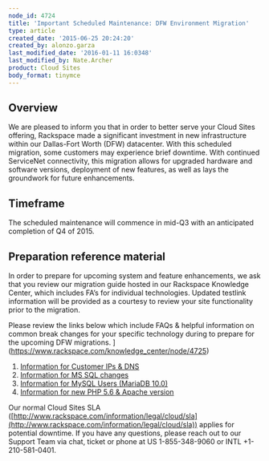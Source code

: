 ```yaml
---
node_id: 4724
title: 'Important Scheduled Maintenance: DFW Environment Migration'
type: article
created_date: '2015-06-25 20:24:20'
created_by: alonzo.garza
last_modified_date: '2016-01-11 16:0348'
last_modified_by: Nate.Archer
product: Cloud Sites
body_format: tinymce
---
```


Overview
--------

We are pleased to inform you that in order to better serve your Cloud
Sites offering, Rackspace made a significant investment in new
infrastructure within our Dallas-Fort Worth (DFW) datacenter. With this
scheduled migration, some customers may experience brief downtime. With
continued ServiceNet connectivity, this migration allows for upgraded
hardware and software versions, deployment of new features, as well as
lays the groundwork for future enhancements.

Timeframe
---------

The scheduled maintenance will commence in mid-Q3 with an anticipated
completion of Q4 of 2015.

Preparation reference material
------------------------------

In order to prepare for upcoming system and feature enhancements, we ask
that you review our migration guide hosted in our Rackspace Knowledge
Center, which includes FA&rsquo;s for individual technologies. Updated
testlink information will be provided as a courtesy to review your site
functionality prior to the migration.

Please review the links below which include FAQs & helpful information
on common break changes for your specific technology during to prepare
for the upcoming DFW
migrations. ](https://www.rackspace.com/knowledge_center/node/4725)

1.  [Information for Customer IPs &
    DNS](https://www.rackspace.com/knowledge_center/node/4727)
2.  [Information for MS SQL
    changes](https://www.rackspace.com/knowledge_center/node/4728)
3.  [Information for MySQL Users (MariaDB
    10.0)](https://www.rackspace.com/knowledge_center/node/4729)
4.  [Information for new PHP 5.6 & Apache
    version](https://www.rackspace.com/knowledge_center/node/4730)

Our normal Cloud Sites SLA
([http://www.rackspace.com/information/legal/cloud/sla](http://www.rackspace.com/information/legal/cloud/sla))
applies for potential downtime. If you have any questions, please reach
out to our Support Team via chat, ticket or phone at US 1-855-348-9060
or INTL +1-210-581-0401.

